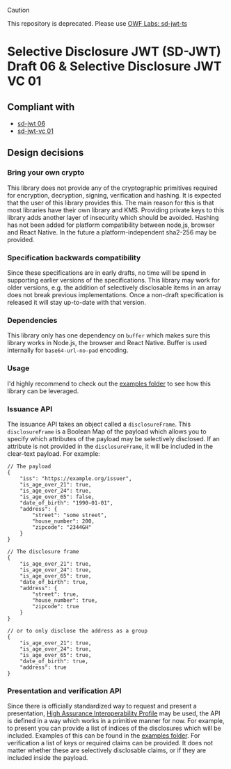 > [!CAUTION]
> This repository is deprecated. Please use [OWF Labs: sd-jwt-ts](https://github.com/openwallet-foundation-labs/sd-jwt-js)

# Selective Disclosure JWT (SD-JWT) Draft 06 & Selective Disclosure JWT VC 01

## Compliant with

-   [sd-jwt
    06](https://datatracker.ietf.org/doc/draft-ietf-oauth-selective-disclosure-jwt/06/)
-   [sd-jwt-vc
    01](https://datatracker.ietf.org/doc/draft-ietf-oauth-sd-jwt-vc/01/)

## Design decisions

### Bring your own crypto

This library does not provide any of the cryptographic primitives required for
encryption, decryption, signing, verification and hashing. It is expected that
the user of this library provides this. The main reason for this is that most
libraries have their own library and KMS. Providing private keys to this
library adds another layer of insecurity which should be avoided. Hashing has
not been added for platform compatibility between node,js, browser and React
Native. In the future a platform-independent sha2-256 may be provided.

### Specification backwards compatibility

Since these specifications are in early drafts, no time will be spend in
supporting earlier versions of the specifications. This library may work for
older versions, e.g. the addition of selectively disclosable items in an array
does not break previous implementations. Once a non-draft specification is
released it will stay up-to-date with that version.

### Dependencies

This library only has one dependency on `buffer` which makes sure this library
works in Node.js, the browser and React Native. Buffer is used internally for
`base64-url-no-pad` encoding.

### Usage

I'd highly recommend to check out the [examples folder](examples) to see how
this library can be leveraged.

### Issuance API

The issuance API takes an object called a `disclosureFrame`. This
`disclosureFrame` is a Boolean Map of the payload which allows you to specify
which attributes of the payload may be selectively disclosed. If an attribute is not provided in the `disclosureFrame`, it will be included in the clear-text payload. For example:

```jsonc
// The payload
{
    "iss": "https://example.org/issuer",
    "is_age_over_21": true,
    "is_age_over_24": true,
    "is_age_over_65": false,
    "date_of_birth": "1990-01-01",
    "address": {
        "street": "some street",
        "house_number": 200,
        "zipcode": "2344GH"
    }
}
```

```jsonc
// The disclosure frame
{
    "is_age_over_21": true,
    "is_age_over_24": true,
    "is_age_over_65": true,
    "date_of_birth": true,
    "address": {
        "street": true,
        "house_number": true,
        "zipcode": true
    }
}

// or to only disclose the address as a group
{
    "is_age_over_21": true,
    "is_age_over_24": true,
    "is_age_over_65": true,
    "date_of_birth": true,
    "address": true
}
```

### Presentation and verification API

Since there is officially standardized way to request and present a
presentation, [High Assurance Interoperability
Profile](https://vcstuff.github.io/oid4vc-haip-sd-jwt-vc/draft-oid4vc-haip-sd-jwt-vc.html)
may be used, the API is defined in a way which works in a primitive manner for
now. For example, to present you can provide a list of indices of the
disclosures which will be included. Examples of this can be found in the
[examples folder](examples). For verification a list of keys or required
claims can be provided. It does not matter whether these are selectively
disclosable claims, or if they are included inside the payload.
